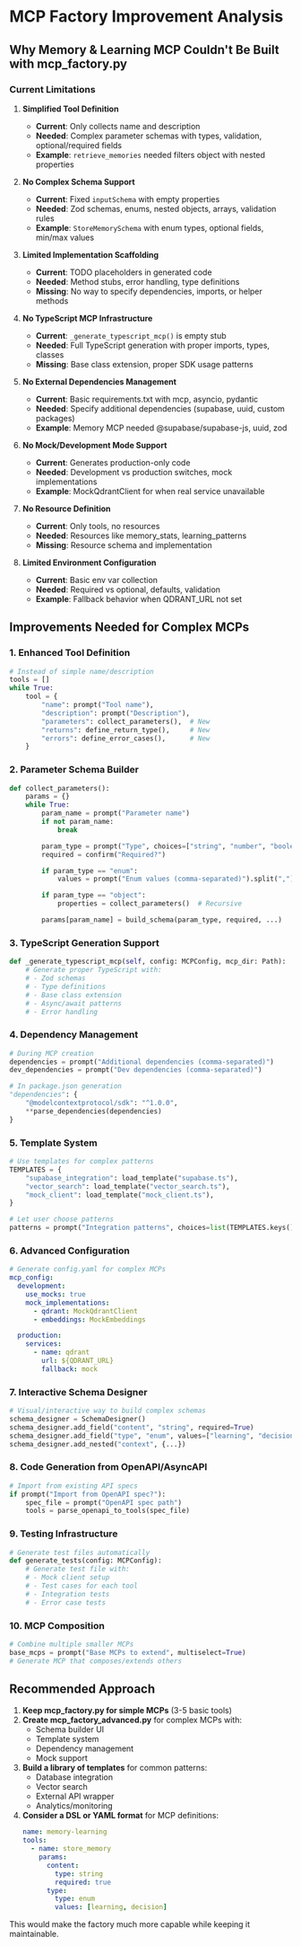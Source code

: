 # MCP Factory Improvement Analysis

## Why Memory & Learning MCP Couldn't Be Built with mcp_factory.py

### Current Limitations

1. **Simplified Tool Definition**
   - **Current**: Only collects name and description
   - **Needed**: Complex parameter schemas with types, validation, optional/required fields
   - **Example**: `retrieve_memories` needed filters object with nested properties

2. **No Complex Schema Support**
   - **Current**: Fixed `inputSchema` with empty properties
   - **Needed**: Zod schemas, enums, nested objects, arrays, validation rules
   - **Example**: `StoreMemorySchema` with enum types, optional fields, min/max values

3. **Limited Implementation Scaffolding**
   - **Current**: TODO placeholders in generated code
   - **Needed**: Method stubs, error handling, type definitions
   - **Missing**: No way to specify dependencies, imports, or helper methods

4. **No TypeScript MCP Infrastructure**
   - **Current**: `_generate_typescript_mcp()` is empty stub
   - **Needed**: Full TypeScript generation with proper imports, types, classes
   - **Missing**: Base class extension, proper SDK usage patterns

5. **No External Dependencies Management**
   - **Current**: Basic requirements.txt with mcp, asyncio, pydantic
   - **Needed**: Specify additional dependencies (supabase, uuid, custom packages)
   - **Example**: Memory MCP needed @supabase/supabase-js, uuid, zod

6. **No Mock/Development Mode Support**
   - **Current**: Generates production-only code
   - **Needed**: Development vs production switches, mock implementations
   - **Example**: MockQdrantClient for when real service unavailable

7. **No Resource Definition**
   - **Current**: Only tools, no resources
   - **Needed**: Resources like memory_stats, learning_patterns
   - **Missing**: Resource schema and implementation

8. **Limited Environment Configuration**
   - **Current**: Basic env var collection
   - **Needed**: Required vs optional, defaults, validation
   - **Example**: Fallback behavior when QDRANT_URL not set

## Improvements Needed for Complex MCPs

### 1. Enhanced Tool Definition
```python
# Instead of simple name/description
tools = []
while True:
    tool = {
        "name": prompt("Tool name"),
        "description": prompt("Description"),
        "parameters": collect_parameters(),  # New
        "returns": define_return_type(),     # New
        "errors": define_error_cases(),      # New
    }
```

### 2. Parameter Schema Builder
```python
def collect_parameters():
    params = {}
    while True:
        param_name = prompt("Parameter name")
        if not param_name:
            break

        param_type = prompt("Type", choices=["string", "number", "boolean", "object", "array", "enum"])
        required = confirm("Required?")

        if param_type == "enum":
            values = prompt("Enum values (comma-separated)").split(",")

        if param_type == "object":
            properties = collect_parameters()  # Recursive

        params[param_name] = build_schema(param_type, required, ...)
```

### 3. TypeScript Generation Support
```python
def _generate_typescript_mcp(self, config: MCPConfig, mcp_dir: Path):
    # Generate proper TypeScript with:
    # - Zod schemas
    # - Type definitions
    # - Base class extension
    # - Async/await patterns
    # - Error handling
```

### 4. Dependency Management
```python
# During MCP creation
dependencies = prompt("Additional dependencies (comma-separated)")
dev_dependencies = prompt("Dev dependencies (comma-separated)")

# In package.json generation
"dependencies": {
    "@modelcontextprotocol/sdk": "^1.0.0",
    **parse_dependencies(dependencies)
}
```

### 5. Template System
```python
# Use templates for complex patterns
TEMPLATES = {
    "supabase_integration": load_template("supabase.ts"),
    "vector_search": load_template("vector_search.ts"),
    "mock_client": load_template("mock_client.ts"),
}

# Let user choose patterns
patterns = prompt("Integration patterns", choices=list(TEMPLATES.keys()))
```

### 6. Advanced Configuration
```yaml
# Generate config.yaml for complex MCPs
mcp_config:
  development:
    use_mocks: true
    mock_implementations:
      - qdrant: MockQdrantClient
      - embeddings: MockEmbeddings

  production:
    services:
      - name: qdrant
        url: ${QDRANT_URL}
        fallback: mock
```

### 7. Interactive Schema Designer
```python
# Visual/interactive way to build complex schemas
schema_designer = SchemaDesigner()
schema_designer.add_field("content", "string", required=True)
schema_designer.add_field("type", "enum", values=["learning", "decision"])
schema_designer.add_nested("context", {...})
```

### 8. Code Generation from OpenAPI/AsyncAPI
```python
# Import from existing API specs
if prompt("Import from OpenAPI spec?"):
    spec_file = prompt("OpenAPI spec path")
    tools = parse_openapi_to_tools(spec_file)
```

### 9. Testing Infrastructure
```python
# Generate test files automatically
def generate_tests(config: MCPConfig):
    # Generate test file with:
    # - Mock client setup
    # - Test cases for each tool
    # - Integration tests
    # - Error case tests
```

### 10. MCP Composition
```python
# Combine multiple smaller MCPs
base_mcps = prompt("Base MCPs to extend", multiselect=True)
# Generate MCP that composes/extends others
```

## Recommended Approach

1. **Keep mcp_factory.py for simple MCPs** (3-5 basic tools)
2. **Create mcp_factory_advanced.py** for complex MCPs with:
   - Schema builder UI
   - Template system
   - Dependency management
   - Mock support
3. **Build a library of templates** for common patterns:
   - Database integration
   - Vector search
   - External API wrapper
   - Analytics/monitoring
4. **Consider a DSL or YAML format** for MCP definitions:
   ```yaml
   name: memory-learning
   tools:
     - name: store_memory
       params:
         content:
           type: string
           required: true
         type:
           type: enum
           values: [learning, decision]
   ```

This would make the factory much more capable while keeping it maintainable.
